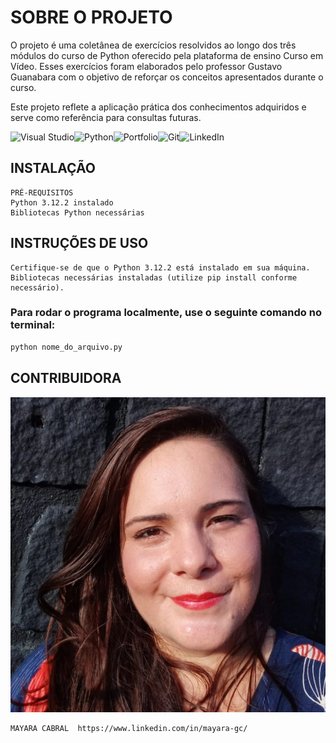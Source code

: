 

# SOBRE O PROJETO
O projeto é uma coletânea de exercícios resolvidos ao longo dos três módulos do curso de Python oferecido pela plataforma de ensino Curso em Vídeo. Esses exercícios foram elaborados pelo professor Gustavo Guanabara com o objetivo de reforçar os conceitos apresentados durante o curso. 

Este projeto reflete a aplicação prática dos conhecimentos adquiridos e serve como referência para consultas futuras.



![Visual Studio](https://img.shields.io/badge/Visual%20Studio-5C2D91.svg?style=for-the-badge&logo=visual-studio&logoColor=white)![Python](https://img.shields.io/badge/python-3670A0?style=for-the-badge&logo=python&logoColor=ffdd54)![Portfolio](https://img.shields.io/badge/Portfolio-%23000000.svg?style=for-the-badge&logo=firefox&logoColor=#FF7139)![Git](https://img.shields.io/badge/git-%23F05033.svg?style=for-the-badge&logo=git&logoColor=white)![LinkedIn](https://img.shields.io/badge/linkedin-%230077B5.svg?style=for-the-badge&logo=linkedin&logoColor=white)

## INSTALAÇÃO
    PRÉ-REQUISITOS
    Python 3.12.2 instalado
    Bibliotecas Python necessárias
## INSTRUÇÕES DE USO
    Certifique-se de que o Python 3.12.2 está instalado em sua máquina.
    Bibliotecas necessárias instaladas (utilize pip install conforme necessário).
    
### Para rodar o programa localmente, use o seguinte comando no terminal: 
```bash
python nome_do_arquivo.py
```

## CONTRIBUIDORA
<a href="https://github.com/RichardLitt/standard-readme/graphs/contributors"><img src="ME.webp" /></a>

    MAYARA CABRAL  https://www.linkedin.com/in/mayara-gc/


